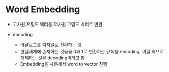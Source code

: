 # Word Embedding

* 고차원 저밀도 백터를 저차원 고밀도 벡터로 변환

* encoding
    * 아날로그를 디지털로 전환하는 것
    * 현실세계에 존재하는 것들을 0과 1로 변환하는 규칙을 encoding, 이걸 역으로 해제하는 것을 decoding이라고 함
    * Embedding을 사용해서 word to vector 진행